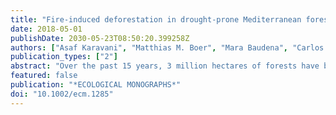 ```yaml
---
title: "Fire-induced deforestation in drought-prone Mediterranean forests: drivers and unknowns from leaves to communities"
date: 2018-05-01
publishDate: 2030-05-23T08:50:20.399258Z
authors: ["Asaf Karavani", "Matthias M. Boer", "Mara Baudena", "Carlos Colinas", "Ruben Diaz-Sierra", "Jesus Peman", "Martin de Luis", "Alvaro Enriquez-de-Salamanca", "Victor Resco de Dios"]
publication_types: ["2"]
abstract: "Over the past 15 years, 3 million hectares of forests have been converted into shrublands or grasslands in the Mediterranean countries of the European Union. Fire and drought are the main drivers underlying this deforestation. Here we present a conceptual framework for the process of fire-induced deforestation based on the interactive effects of fire and drought across three hierarchical scales: resistance in individuals, resilience in populations, and transitions to a new state. At the individual plant level, we review the traits that confer structural and physiological resistance, as well as allow for resprouting capacity: deforestation can be initiated when established individuals succumb to fire. After individuals perish, the second step toward deforestation requires a limited resilience from the population, that is, a reduced ability of that species to regenerate after fire. If individuals die after fire and the population fails to recover, then a transition to a new state will occur. We document trade-offs between drought survival and fire survival, as embolism resistance is negatively correlated with fire tolerance in conifers and leaf shedding or drought deciduousness, a process that decreases water consumption at the peak of the dry season, temporally increases crown flammability. Propagule availability and establishment control resilience after mortality, but different hypotheses make contrasting predictions on the drivers of post-fire establishment. Mycorrhizae play an additional role in modulating the response by favoring recovery through amelioration of the nutritional and water status of resprouts and new germinants. So far, resprouter species such as oaks have provided a buffer against deforestation in forests dominated by obligate seeder trees, when present in high enough density in the understory. While diversifying stands with resprouters is often reported as advantageous for building resilience, important knowledge gaps exist on how floristic composition interacts with stand flammability and on the ``resprouter exhaustion syndrome,″ a condition where pre-fire drought stress, or short fire return intervals, seriously restrict post-fire resprouting. Additional attention should be paid to the onset of novel fire environments in previously fire-free environments, such as high altitude forests, and management actions need to accommodate this complexity to sustain Mediterranean forests under a changing climate."
featured: false
publication: "*ECOLOGICAL MONOGRAPHS*"
doi: "10.1002/ecm.1285"
---
```


